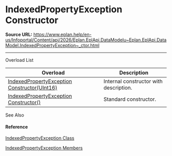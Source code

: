 # IndexedPropertyException Constructor

**Source URL:** https://www.eplan.help/en-us/Infoportal/Content/api/2026/Eplan.EplApi.DataModelu~Eplan.EplApi.DataModel.IndexedPropertyException~_ctor.html

---

Overload List

| Overload | Description |
| --- | --- |
| [IndexedPropertyException Constructor(UInt16)](Eplan.EplApi.DataModelu~Eplan.EplApi.DataModel.IndexedPropertyException~_ctor(UInt16).html) | Internal constructor with description. |
| [IndexedPropertyException Constructor()](Eplan.EplApi.DataModelu~Eplan.EplApi.DataModel.IndexedPropertyException~_ctor().html) | Standard constructor. |



See Also

#### Reference

[IndexedPropertyException Class](Eplan.EplApi.DataModelu~Eplan.EplApi.DataModel.IndexedPropertyException.html)
  
[IndexedPropertyException Members](Eplan.EplApi.DataModelu~Eplan.EplApi.DataModel.IndexedPropertyException_members.html)